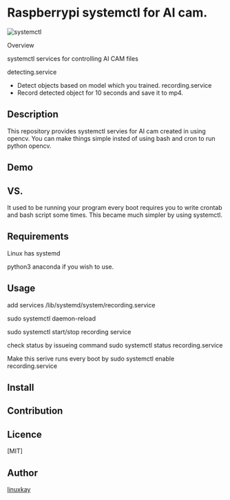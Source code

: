 # Raspberrypi systemctl for AI cam.
![systemctl](https://raw.githubusercontent.com/wiki/linuxkay/raspberrypi_systemctl/images/recording_service.gif)

Overview

systemctl services for controlling AI CAM
files

detecting.service
- Detect objects based on model which you trained.
recording.service
- Record detected object for 10 seconds and save it to mp4.

## Description
This repository provides systemctl servies for AI cam created in using opencv.
You can make things simple insted of using bash and cron to run python opencv.



## Demo

## VS. 
It used to be running your program every boot requires you to write crontab and bash script some times.
This became much simpler by using systemctl.

## Requirements
Linux has systemd

python3 anaconda if you wish to use.
## Usage
add services /lib/systemd/system/recording.service

sudo systemctl daemon-reload

sudo systemctl start/stop recording service

check status by issueing command 
sudo systemctl status recording.service

Make this serive runs every boot by
sudo systemctl enable recording.service
## Install

## Contribution

## Licence
[MIT]

## Author

[linuxkay](https://github.com/linuxkay)
